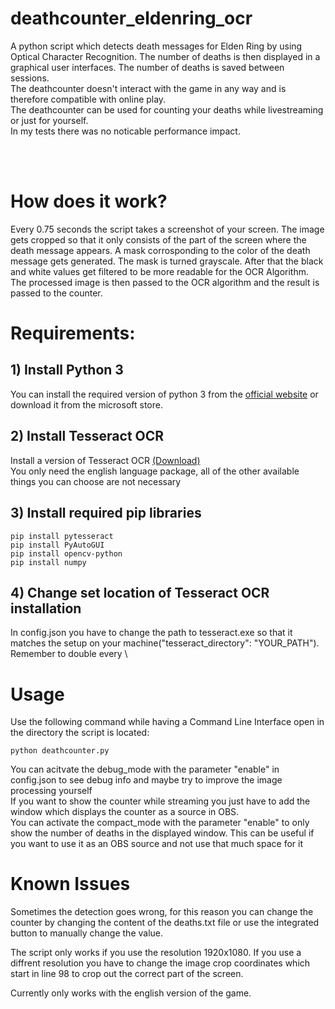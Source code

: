 # deathcounter_eldenring_ocr

A python script which detects death messages for Elden Ring by using Optical Character Recognition.
The number of deaths is then displayed in a graphical user interfaces. The number of deaths is saved between sessions. <br/>
The deathcounter doesn't interact with the game in any way and is therefore compatible with online play. <br/>
The deathcounter can be used for counting your deaths while livestreaming or just for yourself. <br/>
In my tests there was no noticable performance impact.

<br /><br />

# How does it work?

Every 0.75 seconds the script takes a screenshot of your screen. The image gets cropped so that it only consists of the part of the screen where the death message appears. A mask corrosponding to the color of the death message gets generated. The mask is turned grayscale. After that the black and white values get filtered to be more readable for the OCR Algorithm. The processed image is then passed to the OCR algorithm and the result is passed to the counter.

# Requirements:

## 1) Install Python 3

You can install the required version of python 3 from the [official website](https://www.python.org/downloads/) or download it from the microsoft store.

## 2) Install Tesseract OCR

Install a version of Tesseract OCR [(Download)](https://github.com/UB-Mannheim/tesseract/wiki) <br/>
You only need the english language package, all of the other available things you can choose are not necessary

## 3) Install required pip libraries

```console
pip install pytesseract
pip install PyAutoGUI
pip install opencv-python
pip install numpy
```

## 4) Change set location of Tesseract OCR installation

In config.json you have to change the path to tesseract.exe so that it matches the setup on your machine("tesseract_directory": "YOUR_PATH"). Remember to double every \

# Usage

Use the following command while having a Command Line Interface open in the directory the script is located:

```console
python deathcounter.py
```

You can acitvate the debug_mode with the parameter "enable" in config.json to see debug info and maybe try to improve the image processing yourself <br/>
If you want to show the counter while streaming you just have to add the window which displays the counter as a source in OBS.<br/>
You can activate the compact_mode with the parameter "enable" to only show the number of deaths in the displayed window. This can be useful if you want to use it as an OBS source and not use that much space for it <br/>

# Known Issues

Sometimes the detection goes wrong, for this reason you can change the counter by changing the content of the deaths.txt file or use the integrated button to manually change the value. <br/>

The script only works if you use the resolution 1920x1080. If you use a diffrent resolution you have to change the image crop coordinates which start in line 98 to crop out the correct part of the screen. <br/>

Currently only works with the english version of the game. <br/>


